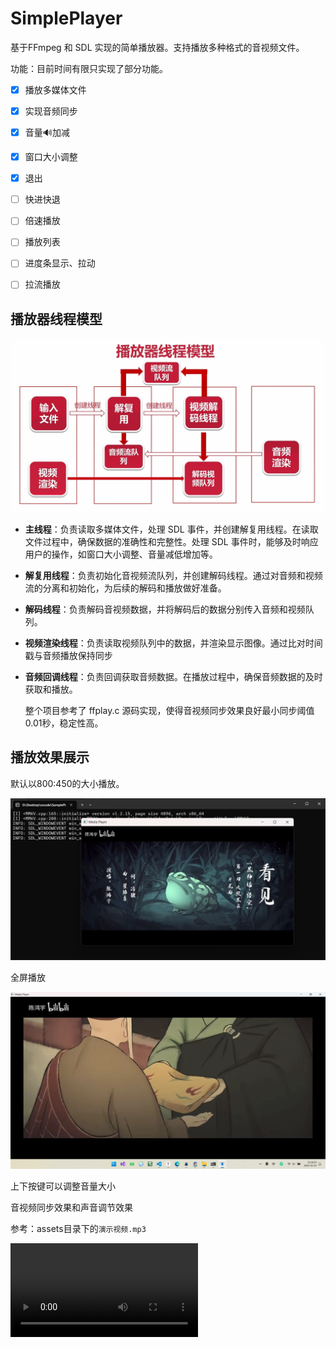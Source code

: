 # SimplePlayer

基于FFmpeg 和 SDL 实现的简单播放器。支持播放多种格式的音视频文件。

功能：目前时间有限只实现了部分功能。

- [x] 播放多媒体文件

- [x] 实现音频同步

- [x] 音量🔊加减

- [x] 窗口大小调整

- [x] 退出

- [ ] 快进快退

- [ ] 倍速播放

- [ ] 播放列表

- [ ] 进度条显示、拉动

- [ ] 拉流播放

  

## 播放器线程模型

<img src="./assets/播放器线程模型.png" alt="播放器线程模型" style="zoom: 67%;" />

- **主线程**：负责读取多媒体文件，处理 SDL 事件，并创建解复用线程。在读取文件过程中，确保数据的准确性和完整性。处理 SDL 事件时，能够及时响应用户的操作，如窗口大小调整、音量减低增加等。 

- **解复用线程**：负责初始化音视频流队列，并创建解码线程。通过对音频和视频流的分离和初始化，为后续的解码和播放做好准备。 

- **解码线程**：负责解码音视频数据，并将解码后的数据分别传入音频和视频队列。 

- **视频渲染线程**：负责读取视频队列中的数据，并渲染显示图像。通过比对时间戳与音频播放保持同步 

- **音频回调线程**：负责回调获取音频数据。在播放过程中，确保音频数据的及时获取和播放。 

  

  整个项目参考了 ffplay.c 源码实现，使得音视频同步效果良好最小同步阈值0.01秒，稳定性高。

## 播放效果展示

默认以800:450的大小播放。

![播放效果1](./assets/image-20241025221631367.png)

全屏播放

![全屏播放](./assets/image-20241025221840157.png)

上下按键可以调整音量大小

音视频同步效果和声音调节效果

参考：assets目录下的`演示视频.mp3`

<video src="./assets/演示视频.mp4"></video>
